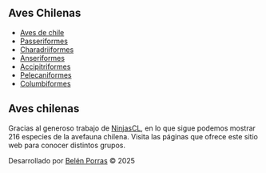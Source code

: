 <!DOCTYPE html>
<html lang="es">
<head>
    <meta charset="UTF-8">
    <meta name="viewport" content="width=device-width, initial-scale=1.0">
    <title>Aves Chilenas</title>
    <link href="style.css" rel="stylesheet"/>
</head>
<body>
    <nav>
        <h1>Aves Chilenas</h1>
        <ul>
            <li><a href="index.html" class="active">Aves de chile</a></li>
            <li><a href="page-1.html">Passeriformes</a></li>
            <li><a href="page-2.html">Charadriiformes</a></li>
            <li><a href="page-3.html">Anseriformes</a></li>
            <li><a href="page-4.html">Accipitriformes</a></li>
            <li><a href="page-5.html">Pelecaniformes</a></li>
            <li><a href="page-6.html">Columbiformes</a></li>
        </ul>
    </nav>
    <div class="container">
        <h2>Aves chilenas</h2>
        <p>Gracias al generoso trabajo de  <a href="https://github.com/NinjasCL/chileanbirds-dataset" target="_blank">NinjasCL</a>, en lo que sigue podemos mostrar 216 especies de la avefauna chilena.  Visita las páginas que ofrece este sitio web para conocer distintos grupos.</p>
        <div class="grid" id="grid"></div>
    </div>
    <footer>
        <p>Desarrollado por <a href="#" target="_blank">Belén Porras</a> &copy; 2025</p>
    </footer>
    <script>
        const grid = document.getElementById('grid');

        async function datos(raw) {
            try {
                let consulta = await fetch(raw);
                let data = await consulta.json();
                console.log(data);
                let conteo = 1;
                data.forEach((a) => {
                    //if(){                    
                    grid.innerHTML += `
                        <div class="grid-item">
                            <img src="${a.image.url.replace("http://www.buscaves.cl/", "https://buscaves.cl/")}" alt="${a.names.spanish}"/>
                            <p>${conteo}. <em>${a.names.spanish}</em></p>
                            <small>${a.names.latin}</small>
                        </div>
                    `;
                    conteo++;
                    //};
                });
            } catch (error) {
                console.error('Error al cargar los datos:', error);
            }
        }

        datos("https://raw.githubusercontent.com/NinjasCL/chileanbirds-dataset/refs/heads/master/data/birds.json");
    </script>
</body>
</html>
